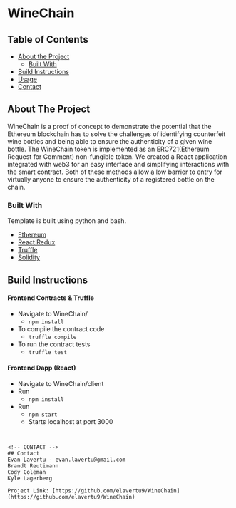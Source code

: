 # WineChain

<!-- TABLE OF CONTENTS -->
## Table of Contents

* [About the Project](#about-the-project)
  * [Built With](#built-with)
* [Build Instructions](#build-instructions)
* [Usage](#usage)
* [Contact](#contact)


<!-- ABOUT THE PROJECT -->
## About The Project
WineChain is a proof of concept to demonstrate the potential that the Ethereum blockchain has to solve the challenges of identifying counterfeit wine bottles and being able to ensure the authenticity of a given wine bottle. The WineChain token is implemented as an ERC721(Ethereum Request for Comment) non-fungible token. We created a React application integrated with web3 for an easy interface and simplifying interactions with the smart contract. Both of these methods allow a low barrier to entry for virtually anyone to ensure the authenticity of a registered bottle on the chain.

### Built With
Template is built using python and bash.
* [Ethereum](https://ethereum.org/en/)
* [React Redux](https://react-redux.js.org/)
* [Truffle](trufflesuite.com/docs/truffle/testing/writing-tests-in-javascript)
* [Solidity](https://solidity.readthedocs.io/en/v0.7.4/)


<!-- GETTING STARTED -->
## Build Instructions
#### Frontend Contracts & Truffle
* Navigate to WineChain/
  * ```npm install```
* To compile the contract code
  * ```truffle compile```
* To run the contract tests
  * ```truffle test```
  
#### Frontend Dapp (React)
* Navigate to WineChain/client
* Run 
  * ```npm install```
* Run 
  * ```npm start```
  * Starts localhost at port 3000
```


<!-- CONTACT -->
## Contact
Evan Lavertu - evan.lavertu@gmail.com
Brandt Reutimann 
Cody Coleman
Kyle Lagerberg

Project Link: [https://github.com/elavertu9/WineChain](https://github.com/elavertu9/WineChain)

